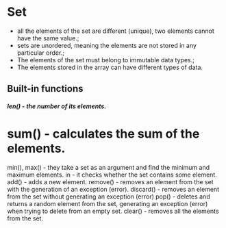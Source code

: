 Set
===

- all the elements of the set are different (unique), two elements cannot have the same value.;
- sets are unordered, meaning the elements are not stored in any particular order.;
- The elements of the set must belong to immutable data types.;
- The elements stored in the array can have different types of data.

Built-in functions
--- 

 ##### len() - the number of its elements.
 # sum() - calculates the sum of the elements.
 min(), max() - they take a set as an argument and find the minimum and maximum elements.
 in - it checks whether the set contains some element.
 add() - adds a new element.
 remove() - removes an element from the set with the generation of an exception (error).
 discard() - removes an element from the set without generating an exception (error)
 pop() - deletes and returns a random element from the set, generating an exception (error) when trying to delete from an empty set.
 clear() - removes all the elements from the set.

